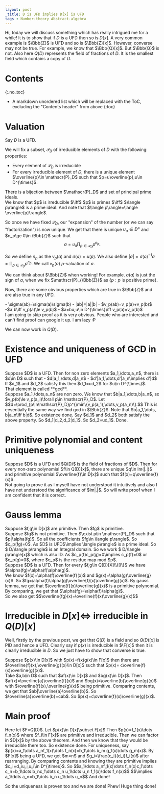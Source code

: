```yaml
---
layout: post
_title: D is UFD implies D[x] is UFD
tags : Number-theory Abstract-algebra 
---
```


Hi, today we will discuss something which has really intrigued me for a while! It is to show that if $D$ is a UFD then so is $D[x]$. A very common example is $\Bbb{Z}$ is UFD and so is $\Bbb{Z}[x]$. However, converse may not be true. For example, we know that $\Bbb{Q}[x]$. But $\Bbb{Q}$ is not. 
Also here $Q(D)$ represents the field of fractions of $D$. It is the smallest field which contains a copy of $D$.

# Contents
{:.no_toc}

* A markdown unordered list which will be replaced with the ToC, excluding the "Contents header" from above
{:toc}

# Valuation

Say $D$ is a UFD.

We will fix a subset, $\mathscr{P}_D$  of irreducible elements of $D$ with the following properties:
- Every element of $\mathscr{P}_D$ is irreducible
- For every irreducible element of $D$, there is a unique element $\overline{p}\in \mathscr{P}_D$ such that $p=u\overline{p},u\in D^{\times}$.

<div class="claim">
There is a bijection between $\mathscr{P}_D$ and set of principal prime ideals.
</div>
<div class="proof">
We know that $p$ is irreducible $\iff$ $p$ is primes $\iff$ $\langle p\rangle$ is a prime ideal. And note that $\langle p\rangle=\langle \overline{p}\rangle$.
</div>

So once we have fixed $\mathscr{P}_D$, our "expansion" of the number (or we can say "factorization") is now unique. We get that there is unique $u_a\in D^{\times}$ and $n_p\ge 0\in \Bbb{Z}$ such that $$a=u_a\prod_{p\in\mathscr{P}_D}p^{n_p}.$$

So we define $n_p$ as the $v_p(a)$ and $\sigma(a)=u(p)$. We also define $|a|=\sigma(a)^{-1}a=\prod_{p\in\mathscr{P}_D}p^{n_p}$. We call $v_p(a)$ $p$-valuation of $a$.

We can think about $\Bbb{Z}$ when working! For example, $\sigma(a)$ is just the sign of $a$, when we fix $\mathscr{P}_{\Bbb{Z}}$ as $\{p: p\text{ is positive prime}\}$.

Now, there are some obvious properties which are true in $\Bbb{Z}$ and are also true in any UFD.

<div class="theorem">
- \sigma(ab)=\sigma(a)\sigma(b)
- |ab|=|a||b|
- $v_p(ab)=v_p(a)+v_p(b)$ 
-$a|b\iff v_p(a)\le v_p(b)$
- $a=bu,u\in D^{\times}\iff v_p(a)=v_p(b)$
</div>
I am going to skip proof as it is very obvious. People who are interested and can't find proof can google it up. I am lazy :P

We can now work in $Q(D)$. 

# Existence and uniqueness of GCD in UFD

<div class="theorem">
Suppose $D$ is a UFD. Then for non zero elements $a_1,\dots,a_n$, there is $d\in D$ such that 
- $d|a_1,\dots,d|a_n$
- $d'|a_1,\dots,d'|a_n\implies d'|d$
If $d_1$ and $d_2$ satisfy this then $d_1=ud_2$ for $u\in D^{\times}$. 
</div>
That element is called **gcd**.

<div class="proof">
Suppose $a_1,\dots,a_n$ are non zero. We know that $b|a_1,\dots,b|a_n$, so $v_p(b)\le v_p(a_i)\forall p\in \mathscr{P}_D$. Let $$d=\prod_{p\in\mathscr{P}_D}p^{\min\{v_p(a_1),\dots,v_p(a_n)\}.$$ This is eesentially the same way we find gcd in $\Bbb{Z}$. 
Note that $b|a_1,\dots, b|a_n\iff b|d$. So existence done.
Say $d_1$ and $d_2$ both satisfy the above property. So $d_1|d_2,d_2|d_1$. So $d_2=ud_1$. Done.
</div>

# Primitive polynomial and content uniqueness

<div class="theorem">
Suppose $D$ is a UFD and $Q(D)$ is the field of fractions of $D$. Then for every non-zero polynomial $f\in Q(D)[x]$, there are unique $q\in Im(|.|)$ and primitive polynomial $\overline{f}\in D[x]$ such that $f(x)=q\overline{f}(x)$.
</div>
Not going to prove it as I myself have not understood it intuitively and also I have not understood the significance of $im|.|$. So will write proof when I am confident that it is correct.

# Gauss lemma

<div class="theorem">
Suppose $f,g\in D[x]$ are primitive. Then $fg$ is primitive.
</div>
<div class="proof">
Suppose $fg$ is not primitive. Then $\exist p\in \mathscr{P}_D$ such that $p|\alpha(fg)$. So all the coefficients $fg\in \langle p\rangle$. So $c_p(fg)=0$. As $D$ is UFD$\implies \langle p\rangle$ is a prime ideal. So $ D/\langle p\rangle$ is an Integral domain. So we work $ D/\langle p\rangle[x]$ which is also ID. As $c_p(f)c_p(g)=0\implies c_p(f)=0$ or $c_p(g)=0$, where $c_p$ is the residue map mod $p$.
</div>

<div class="theorem">
Suppose $D$ is a UFD. Then for every $f,g\in Q(D)[X]\\{0\}$ we have $\alpha(fg)=\alpha(f)\alpha(g)$. 
</div>
<div class="proof">
We know $f(x)=\alpha(f)\overline{f}(x)$ and $g(x)=\alpha(g)\overline{g}(x)$. So $fg=\alpha(f)\alpha(g)\overline{f}(x)\overline{g}(x)$. By gauss lemma, we get that $\overline{f}(x)\overline{g}(x)$ is a primitive polynomial. By comparing, we get that $\alpha(fg)=\alpha(f)\alpha(g)$.
</div>
<div class="remark">
So we also get 
  $$\overline{fg}(x)=\overline{f}(x)\overline{g}(x)$$
</div>

# Irreducible in $D[x]\iff$ irreducible in $Q(D)[x]$

Well, firstly by the previous post, we get that $Q(D)$ is a field and so $Q(D)[x]$ is PID and hence a UFD.
Clearly say if $p(x)$ is irreducible in $\F[x]$ then it is clearly irreducible in $D$. So we just have to show that converse is true. 

<div class="theorem">
Suppose $p(x)\in D[x]$ with $p(x)=f(x)g(x)\in F[x]$ then there are $\overline{f}(x),\overline{g}(x)\in D[x]$ such that $p(x)= c\overline{f}(x)\overline{g}(x)$.
</div>
<div class+"proof">
Take $a,b\in D$ such that $af(x)\in D[x]$ and $bg(x)\in D[x]$. Then $af(x)=\overline{a}\overline{f}(x)$ and $bg(x)=\overline{b}\overline{g}(x)$ with $\overline{f}(x),\overline{g}(x)$ being primitive. Comparing contents, we get that $ab|\overline{a}\overline{b}$. So $\overline{a}\overline{b}=cab$. So $p(x)=c\overline{f}(x)\overline{g}(x)$.
</div>

# Main proof

<div class="proof">
Here let $F=Q(D)$.
Let $p(x)\in D[x]\subset F[x]$ Then $p(x)=f_1(x)\dots f_n(x)$ where $f_i\in F[x]$ are primitive and irreducible. Then we can factor in $D[x]$ by the above theorem. And then we know that they would be irreducible there too. So existence done.
For uniqueness, say $p(x)=a_1\dots a_nf_1(x)\dots f_n(x)=b_1\dots b_m g_1(x)\dots g_m(x)$. By $F[x]$ being a UFD, we get $m=n$ and $g_i=\frac{c_i}{d_i}f_i(x)$ after rearranging. By comparing contents and knowing they are primitive implies $c_i=d_iu_i,u_i\in D^{\times}$.
So $$a_1\dots a_nf_1(x)\dots f_n(x)c_1\dots c_n=b_1\dots b_nc_1\dots c_n u_1\dots u_n f_1(x)\dots f_n(x)$$
$$\implies a_1\dots a_n=b_1\dots b_n u_1\dots u_n$$
And done! 
</div>

So the uniqueness is proven too and we are done!
Phew! Huge thing done!
